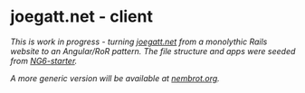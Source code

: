 # joegatt.net - client

*This is work in progress - turning [joegatt.net](http://joegatt.net) from a monolythic Rails website to an Angular/RoR pattern. The file structure and apps were seeded from [NG6-starter](https://github.com/angular-class/NG6-starter).*

*A more generic version will be available at [nembrot.org](https://github.com/nembrotorg/nembrot-client).*

